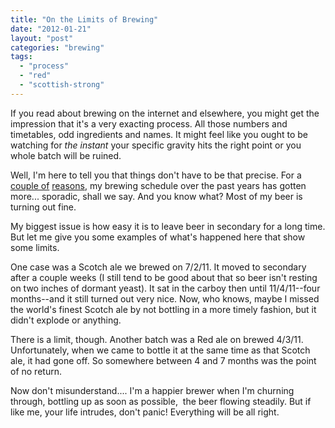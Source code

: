 ```yaml
---
title: "On the Limits of Brewing"
date: "2012-01-21"
layout: "post"
categories: "brewing"
tags: 
  - "process"
  - "red"
  - "scottish-strong"
---
```


If you read about brewing on the internet and elsewhere, you might get the impression that it's a very exacting process. All those numbers and timetables, odd ingredients and names. It might feel like you ought to be watching for _the instant_ your specific gravity hits the right point or you whole batch will be ruined.  
  
Well, I'm here to tell you that things don't have to be that precise. For a [couple of](http://robotlikes.com/asher.html) [reasons](http://jasonrclark.com/docs/Coraline.doc), my brewing schedule over the past years has gotten more... sporadic, shall we say. And you know what? Most of my beer is turning out fine.  
  
My biggest issue is how easy it is to leave beer in secondary for a long time. But let me give you some examples of what's happened here that show some limits.  
  
One case was a Scotch ale we brewed on 7/2/11. It moved to secondary after a couple weeks (I still tend to be good about that so beer isn't resting on two inches of dormant yeast). It sat in the carboy then until 11/4/11--four months--and it still turned out very nice. Now, who knows, maybe I missed the world's finest Scotch ale by not bottling in a more timely fashion, but it didn't explode or anything.  
  
There is a limit, though. Another batch was a Red ale on brewed 4/3/11. Unfortunately, when we came to bottle it at the same time as that Scotch ale, it had gone off. So somewhere between 4 and 7 months was the point of no return.  
  
Now don't misunderstand.... I'm a happier brewer when I'm churning through, bottling up as soon as possible,  the beer flowing steadily. But if like me, your life intrudes, don't panic! Everything will be all right.
